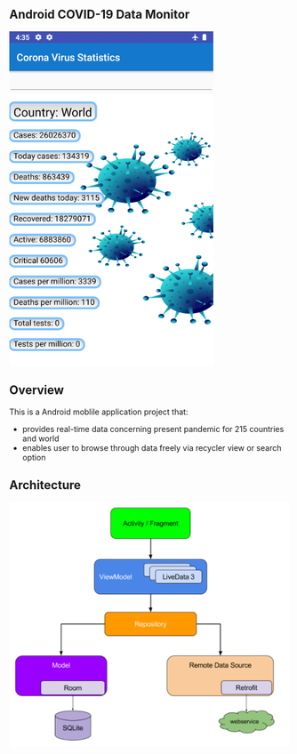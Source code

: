 ## Android COVID-19 Data Monitor

![](./ScreenShot.png)

## Overview

This is a Android moblile application project that:
* provides real-time data concerning present pandemic for 215 countries and world
* enables user to browse through data freely via recycler view or search option

## Architecture

![](./AppStructure.png)
